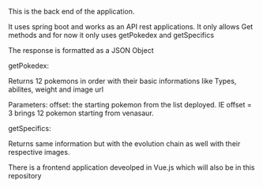 This is the back end of the application. 

It uses spring boot and works as an API rest applications. It only allows Get methods and for now it only uses getPokedex and getSpecifics

The response is formatted as a JSON Object

getPokedex:

Returns 12 pokemons in order with their basic informations like Types, abilites, weight and image url

Parameters:
  offset: the starting pokemon from the list deployed. IE offset = 3 brings 12 pokemon starting from venasaur.
  
 
getSpecifics:

  Returns same information but with the evolution chain as well with their respective images.
  
  
  There is a frontend application deveolped in Vue.js which will also be in this repository
